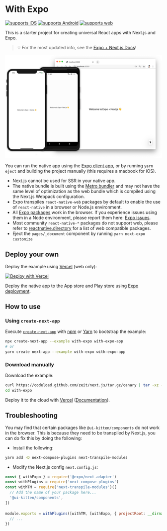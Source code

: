 # With Expo

[![supports iOS](https://img.shields.io/badge/iOS-4630EB.svg?style=flat-square&logo=APPLE&labelColor=999999&logoColor=fff)](https://itunes.apple.com/app/apple-store/id982107779)
[![supports Android](https://img.shields.io/badge/Android-4630EB.svg?style=flat-square&logo=ANDROID&labelColor=A4C639&logoColor=fff)](https://play.google.com/store/apps/details?id=host.exp.exponent&referrer=www)
[![supports web](https://img.shields.io/badge/web-4630EB.svg?style=flat-square&logo=GOOGLE-CHROME&labelColor=4285F4&logoColor=fff)](https://docs.expo.io/workflow/web/)

This is a starter project for creating universal React apps with Next.js and Expo.

> 💡 For the most updated info, see the [Expo + Next.js Docs](https://docs.expo.io/guides/using-nextjs/)!

![iOS, Android, and web running with Expo and Next.js](./public/demo.png)

You can run the native app using the [Expo client app](https://expo.io/tools), or by running `yarn eject` and building the project manually (this requires a macbook for iOS).

- Next.js cannot be used for SSR in your native app.
- The native bundle is built using the [Metro bundler](https://facebook.github.io/metro/) and may not have the same level of optimization as the web bundle which is compiled using the Next.js Webpack configuration.
- Expo transpiles `react-native-web` packages by default to enable the use of `react-native` in a browser or Node.js environment.
- All [Expo packages](https://docs.expo.io/versions/latest/) work in the browser. If you experience issues using them in a Node environment, please report them here: [Expo issues](https://github.com/expo/expo/issues).
- Most community `react-native-*` packages do not support web, please refer to [reactnative.directory](https://reactnative.directory/?web=true) for a list of web compatible packages.
- Eject the `pages/_document` component by running `yarn next-expo customize`

## Deploy your own

Deploy the example using [Vercel](https://vercel.com) (web only):

[![Deploy with Vercel](https://vercel.com/button)](https://vercel.com/import/project?template=https://github.com/zeit/next.js/tree/canary/examples/with-expo)

Deploy the native app to the App store and Play store using [Expo deployment](https://docs.expo.io/distribution/app-stores/).

## How to use

### Using `create-next-app`

Execute [`create-next-app`](https://github.com/zeit/next.js/tree/canary/packages/create-next-app) with [npm](https://docs.npmjs.com/cli/init) or [Yarn](https://yarnpkg.com/lang/en/docs/cli/create/) to bootstrap the example:

```bash
npx create-next-app --example with-expo with-expo-app
# or
yarn create next-app --example with-expo with-expo-app
```

### Download manually

Download the example:

```bash
curl https://codeload.github.com/zeit/next.js/tar.gz/canary | tar -xz --strip=2 next.js-canary/examples/with-expo
cd with-expo
```

Deploy it to the cloud with [Vercel](https://vercel.com/import?filter=next.js&utm_source=github&utm_medium=readme&utm_campaign=next-example) ([Documentation](https://nextjs.org/docs/deployment)).

## Troubleshooting

You may find that certain packages like `@ui-kitten/components` do not work in the browser. This is because they need to be transpiled by Next.js, you can do fix this by doing the following:

- Install the following:

```sh
yarn add -D next-compose-plugins next-transpile-modules
```

- Modify the Next.js config `next.config.js`:

```js
const { withExpo } = require('@expo/next-adapter')
const withPlugins = require('next-compose-plugins')
const withTM = require('next-transpile-modules')([
  // Add the name of your package here...
  '@ui-kitten/components',
])

module.exports = withPlugins([withTM, [withExpo, { projectRoot: __dirname }]], {
  // ...
})
```
